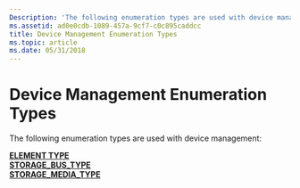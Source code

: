 ```yaml
---
Description: 'The following enumeration types are used with device management:'
ms.assetid: ad0e0cdb-1089-457a-9cf7-c0c895caddcc
title: Device Management Enumeration Types
ms.topic: article
ms.date: 05/31/2018
---
```


# Device Management Enumeration Types

The following enumeration types are used with device management:

<dl>

[**ELEMENT TYPE**](/windows/desktop/api/WinIoCtl/ne-winioctl-element_type)  
[**STORAGE\_BUS\_TYPE**](/windows/win32/api/winioctl/ne-winioctl-storage_bus_type)  
[**STORAGE\_MEDIA\_TYPE**](/windows/desktop/api/WinIoCtl/ne-winioctl-storage_media_type)  
</dl>

 

 